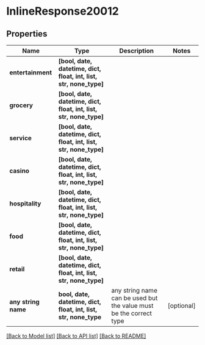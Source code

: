 # InlineResponse20012


## Properties
Name | Type | Description | Notes
------------ | ------------- | ------------- | -------------
**entertainment** | **[bool, date, datetime, dict, float, int, list, str, none_type]** |  | 
**grocery** | **[bool, date, datetime, dict, float, int, list, str, none_type]** |  | 
**service** | **[bool, date, datetime, dict, float, int, list, str, none_type]** |  | 
**casino** | **[bool, date, datetime, dict, float, int, list, str, none_type]** |  | 
**hospitality** | **[bool, date, datetime, dict, float, int, list, str, none_type]** |  | 
**food** | **[bool, date, datetime, dict, float, int, list, str, none_type]** |  | 
**retail** | **[bool, date, datetime, dict, float, int, list, str, none_type]** |  | 
**any string name** | **bool, date, datetime, dict, float, int, list, str, none_type** | any string name can be used but the value must be the correct type | [optional]

[[Back to Model list]](../README.md#documentation-for-models) [[Back to API list]](../README.md#documentation-for-api-endpoints) [[Back to README]](../README.md)


